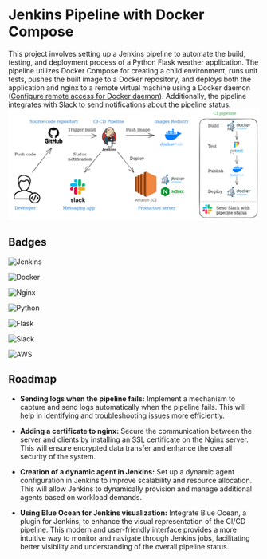 # Jenkins Pipeline with Docker Compose

This project involves setting up a Jenkins pipeline to automate the build, testing, and deployment process of a Python Flask weather application.
The pipeline utilizes Docker Compose for creating a child environment, runs unit tests, pushes the built image to a Docker repository, and deploys both the application and nginx to a remote virtual machine using a Docker daemon ([Configure remote access for Docker daemon](https://docs.docker.com/config/daemon/remote-access/)).
Additionally, the pipeline integrates with Slack to send notifications about the pipeline status.
![Image](GitHub-Docker.png "Architecture of the project")

## Badges

![Jenkins](https://img.shields.io/badge/jenkins-%232C5263.svg?style=for-the-badge&logo=jenkins&logoColor=white)

![Docker](https://img.shields.io/badge/docker-%230db7ed.svg?style=for-the-badge&logo=docker&logoColor=white)

![Nginx](https://img.shields.io/badge/nginx-%23009639.svg?style=for-the-badge&logo=nginx&logoColor=white)

![Python](https://img.shields.io/badge/python-3670A0?style=for-the-badge&logo=python&logoColor=ffdd54)

![Flask](https://img.shields.io/badge/flask-%23000.svg?style=for-the-badge&logo=flask&logoColor=white)

![Slack](https://img.shields.io/badge/Slack-4A154B?style=for-the-badge&logo=slack&logoColor=white)

![AWS](https://img.shields.io/badge/AWS-%23FF9900.svg?style=for-the-badge&logo=amazon-aws&logoColor=white)

## Roadmap

- **Sending logs when the pipeline fails:** Implement a mechanism to capture and send logs automatically when the pipeline fails. This will help in identifying and troubleshooting issues more efficiently.

- **Adding a certificate to nginx:** Secure the communication between the server and clients by installing an SSL certificate on the Nginx server. This will ensure encrypted data transfer and enhance the overall security of the system.

- **Creation of a dynamic agent in Jenkins:** Set up a dynamic agent configuration in Jenkins to improve scalability and resource allocation. This will allow Jenkins to dynamically provision and manage additional agents based on workload demands.

- **Using Blue Ocean for Jenkins visualization:** Integrate Blue Ocean, a plugin for Jenkins, to enhance the visual representation of the CI/CD pipeline. This modern and user-friendly interface provides a more intuitive way to monitor and navigate through Jenkins jobs, facilitating better visibility and understanding of the overall pipeline status.
